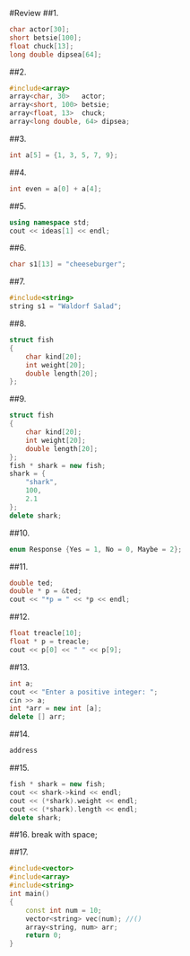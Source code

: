 #Review
##1. 
```cpp
char actor[30];
short betsie[100];
float chuck[13];
long double dipsea[64];
```

##2. 
```cpp
#include<array>
array<char, 30>   actor;
array<short, 100> betsie;
array<float, 13>  chuck;
array<long double, 64> dipsea;
```

##3. 
```cpp
int a[5] = {1, 3, 5, 7, 9};
```

##4. 
```cpp
int even = a[0] + a[4];
```

##5. 
```cpp
using namespace std;
cout << ideas[1] << endl;
```

##6. 
```cpp
char s1[13] = "cheeseburger";
```

##7. 
```cpp
#include<string>
string s1 = "Waldorf Salad";
```

##8. 
```cpp
struct fish
{
	char kind[20];
	int weight[20];
	double length[20];
};
```

##9. 
```cpp
struct fish
{
	char kind[20];
	int weight[20];
	double length[20];
};
fish * shark = new fish;
shark = {
	"shark",
	100,
	2.1
};
delete shark;
```

##10. 
```cpp
enum Response {Yes = 1, No = 0, Maybe = 2};
```

##11. 
```cpp
double ted;
double * p = &ted;
cout << "*p = " << *p << endl;
```

##12. 
```cpp
float treacle[10];
float * p = treacle;
cout << p[0] << " " << p[9];
```

##13. 
```cpp
int a;
cout << "Enter a positive integer: ";
cin >> a; 
int *arr = new int [a];
delete [] arr;
```

##14. 
```cpp
address
```

##15. 
```cpp
fish * shark = new fish;
cout << shark->kind << endl;
cout << (*shark).weight << endl;
cout << (*shark).length << endl;
delete shark;
```

##16.
break with space;

##17.
```cpp
#include<vector>
#include<array>
#include<string>
int main()
{
	const int num = 10;
	vector<string> vec(num); //()
	array<string, num> arr;
	return 0;
}
```
